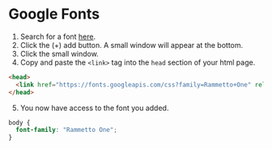 # Google Fonts

1) Search for a font [here](https://fonts.google.com/).
2) Click the (+) add button. A small window will appear at the bottom.
3) Click the small window.
4) Copy and paste the `<link>` tag into the `head` section of your html page.
```html
<head>
  <link href="https://fonts.googleapis.com/css?family=Rammetto+One" rel="stylesheet">
</head>
```
5) You now have access to the font you added.
```css
body {
  font-family: "Rammetto One";
}
```

